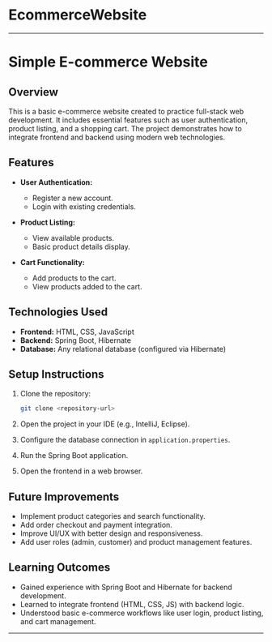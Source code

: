 # EcommerceWebsite

---

# Simple E-commerce Website

## Overview

This is a basic e-commerce website created to practice full-stack web development. It includes essential features such as user authentication, product listing, and a shopping cart. The project demonstrates how to integrate frontend and backend using modern web technologies.

## Features

* **User Authentication:**

  * Register a new account.
  * Login with existing credentials.
* **Product Listing:**

  * View available products.
  * Basic product details display.
* **Cart Functionality:**

  * Add products to the cart.
  * View products added to the cart.

## Technologies Used

* **Frontend:** HTML, CSS, JavaScript
* **Backend:** Spring Boot, Hibernate
* **Database:** Any relational database (configured via Hibernate)

## Setup Instructions

1. Clone the repository:

   ```bash
   git clone <repository-url>
   ```
2. Open the project in your IDE (e.g., IntelliJ, Eclipse).
3. Configure the database connection in `application.properties`.
4. Run the Spring Boot application.
5. Open the frontend in a web browser.

## Future Improvements

* Implement product categories and search functionality.
* Add order checkout and payment integration.
* Improve UI/UX with better design and responsiveness.
* Add user roles (admin, customer) and product management features.

## Learning Outcomes

* Gained experience with Spring Boot and Hibernate for backend development.
* Learned to integrate frontend (HTML, CSS, JS) with backend logic.
* Understood basic e-commerce workflows like user login, product listing, and cart management.

---
